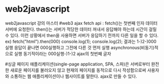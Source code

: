 # web2javascript
web2javascript 강의 마스터
#web3 ajax
fetch api :
fetch()는 첫번째 인자 데이터 서버에 요청한다.
then()는 서버가 적당한 데이터 꺼내서 응답해야 하는데 시간이 걸릴 수 있다. 
이런 상황에서 then을 사용하면 서버가 응답하기 전까지 다른 일을 할 수 있다. 
ex) fetch("html").then(000)
  console.log(1);
  console.log(2);
 결과는 1-)2-)000실행
응답이 끝나면 000실행하고 그전에 다른 것 먼저 실행
asynchronous(비동기)적으로 실행
동기적이라는 000실행-)1-)2
ajax의 첫번째 글자

#싱글 페이지 애플리케이션(single-page application, SPA, 스파)은 서버로부터 완전한 새로운 페이지를 불러오지 않고 현재의 페이지를 동적으로 다시 작성함으로써 사용자와 소통하는 웹 애플리케이션이나 웹사이트를 말한다. 
ajax로 만들 수 있다.
